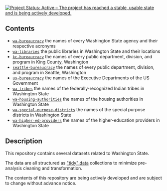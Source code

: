 
[![Project Status: Active – The project has reached a stable, usable state and is being actively developed.](http://www.repostatus.org/badges/latest/active.svg)](http://www.repostatus.org/#active)

Contents
--------

-   [`wa-bureaucracy`](https://github.com/tiernanmartin/datasets/tree/master/wa-bureaucracy) the names of every Washington State agency and their respective acronyms
-   [`wa-libraries`](https://github.com/tiernanmartin/datasets/tree/master/wa-libraries) the public libraries in Washington State and their locations
-   [`kc-bureaucracy`](https://github.com/tiernanmartin/datasets/tree/master/king-county-bureaucracy) the names of every public department, division, and program in King County, Washington
-   [`seattle-bureaucracy`](https://github.com/tiernanmartin/datasets/tree/master/seattle-bureaucracy) the names of every public department, division, and program in Seattle, Washington
-   [`us-bureaucracy`](https://github.com/tiernanmartin/datasets/tree/master/us-bureaucracy) the names of the Executive Departments of the US Government
-   [`wa-tribes`](https://github.com/tiernanmartin/datasets/tree/master/wa-tribes) the names of the federally-recognized Indian tribes in Washington State
-   [`wa-housing-authorities`](https://github.com/tiernanmartin/datasets/tree/master/wa-housing-authorities) the names of the housing authorities in Washington State
-   [`wa-special-purpose-districts`](https://github.com/tiernanmartin/datasets/tree/master/wa-special-purpose-districts) the names of the special purpose districts in Washington State
-   [`wa-higher-ed-providers`](https://github.com/tiernanmartin/datasets/tree/master/wa-higher-ed-providers) the names of the higher-education providers in Washington State

Description
-----------

This repository contains several datasets related to Washington State.

The data are all structured as ["tidy" data](http://vita.had.co.nz/papers/tidy-data.html) collections to minimize pre-analysis cleaning and transformation.

The contents of this repository are being actively developed and are subject to change without advance notice.
